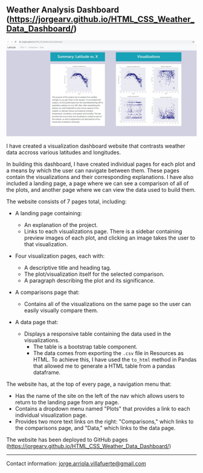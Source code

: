 ## Weather Analysis Dashboard (https://jorgearv.github.io/HTML_CSS_Weather_Data_Dashboard/)

![Screenshot](Images/Screenshot.JPG)

I have created a visualization dashboard website that contrasts weather data accross various latitudes and longitudes.

In building this dashboard, I have created individual pages for each plot and a means by which the user can navigate between them. These pages contain the visualizations and their corresponding explanations. I have also included a landing page, a page where we can see a comparison of all of the plots, and another page where we can view the data used to build them.

The website consists of 7 pages total, including:

* A landing page containing:
  * An explanation of the project.
  * Links to each visualizations page. There is a sidebar containing preview images of each plot, and clicking an image takes the user to that visualization.

* Four visualization pages, each with:
  * A descriptive title and heading tag.
  * The plot/visualization itself for the selected comparison.
  * A paragraph describing the plot and its significance.
  
* A comparisons page that:
  * Contains all of the visualizations on the same page so the user can easily visually compare them.

* A data page that:

  * Displays a responsive table containing the data used in the visualizations.
    * The table is a bootstrap table component.
    * The data comes from exporting the `.csv` file in Resources as HTML. To achieve this, I have used the `to_html` method in Pandas that allowed me to generate a HTML table from a pandas dataframe.

The website has, at the top of every page, a navigation menu that:

* Has the name of the site on the left of the nav which allows users to return to the landing page from any page.
* Contains a dropdown menu named "Plots" that provides a link to each individual visualization page.
* Provides two more text links on the right: "Comparisons," which links to the comparisons page, and "Data," which links to the data page.


The website has been deployed to GitHub pages (https://jorgearv.github.io/HTML_CSS_Weather_Data_Dashboard/)

---------

Contact information: jorge.arriola.villafuerte@gmail.com
